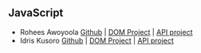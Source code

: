 ## JavaScript
* Rohees Awoyoola [Github](https://github.com/Rohees17) | [DOM Project](https://rohees17.github.io/image-slider/) | [API project]()
* Idris Kusoro [Github](https://github.com/Harlow07) | [DOM Project](https://harlow07.github.io/Image-Slider/) | [API project]()
